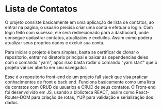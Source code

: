 # Lista de Contatos 

O projeto consiste basicamente em uma aplicação de lista de contatos, ao entrar na pagina, o usuario precisa criar uma conta e efetuar o login. Com login feito com sucesso, ele será redirecionado para a dashboard, onde consegue cadastrar contatos, atualizalos e excluilos. Assim como podera atualizar seus proprios dados e excluir sua conta.

Para iniciar o projeto é bem simples, basta se certificar de clonar o repositorio, entrar no diretorio principal e baixar as dependencias deles com o comando "yarn", após isso basta rodar o comando "yarn start" que o projeto vai ser aberto em seu navegador.

Esse é o repositorio front-end de um projeto full stack que visa praticar conhacimentos de front e back end. Funciona basicamente como uma lista de contatos com CRUD de usuarios e CRUD de seus contatos. O Front-end foi desenvolvido em JS, usando a biblioteca REACT, assim como React-Router-DOM para criação de rotas, YUP para validação e serialização dos dados.

